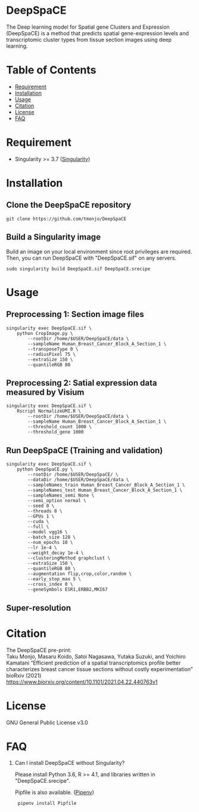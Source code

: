 # DeepSpaCE

The Deep learning model for Spatial gene Clusters and Expression (DeepSpaCE) is a method that predicts spatial gene-expression levels and transcriptomic cluster types from tissue section images using deep learning.


# Table of Contents
- [Requirement](#requirement)
- [Installation](#installation)
- [Usage](#usage)
- [Citation](#citation)
- [License](#license)
- [FAQ](#FAQ)

# Requirement
* Singularity >= 3.7  ([Singularity](https://sylabs.io/guides/3.7/user-guide/))


# Installation
## Clone the DeepSpaCE repository

    git clone https://github.com/tmonjo/DeepSpaCE

## Build a Singularity image

Build an image on your local environment since root privileges are required. Then, you can run DeepSpaCE with "DeepSpaCE.sif" on any servers.

    sudo singularity build DeepSpaCE.sif DeepSpaCE.srecipe


# Usage
## Preprocessing 1: Section image files

    singularity exec DeepSpaCE.sif \
        python CropImage.py \
            --rootDir /home/$USER/DeepSpaCE/data \
            --sampleName Human_Breast_Cancer_Block_A_Section_1 \
            --transposeType 0 \
            --radiusPixel 75 \
            --extraSize 150 \
            --quantileRGB 80


## Preprocessing 2: Satial expression data measured by Visium

    singularity exec DeepSpaCE.sif \
        Rscript NormalizeUMI.R \
            --rootDir /home/$USER/DeepSpaCE/data \
            --sampleName Human_Breast_Cancer_Block_A_Section_1 \
            --threshold_count 1000 \
            --threshold_gene 1000

## Run DeepSpaCE (Training and validation)
    singularity exec DeepSpaCE.sif \
        python DeepSpaCE.py \
            --rootDir /home/$USER/DeepSpaCE/ \
            --dataDir /home/$USER/DeepSpaCE/data \
            --sampleNames_train Human_Breast_Cancer_Block_A_Section_1 \
            --sampleNames_test Human_Breast_Cancer_Block_A_Section_1 \
            --sampleNames_semi None \
            --semi_option normal \
            --seed 0 \
            --threads 8 \
            --GPUs 1 \
            --cuda \
            --full \
            --model vgg16 \
            --batch_size 128 \
            --num_epochs 10 \
            --lr 1e-4 \
            --weight_decay 1e-4 \
            --clusteringMethod graphclust \
            --extraSize 150 \
            --quantileRGB 80 \
            --augmentation flip,crop,color,random \
            --early_stop_max 5 \
            --cross_index 0 \
            --geneSymbols ESR1,ERBB2,MKI67

## Super-resolution


# Citation
The DeepSpaCE pre-print:  
Taku Monjo, Masaru Koido, Satoi Nagasawa, Yutaka Suzuki, and Yoichiro Kamatani “Efficient prediction of a spatial transcriptomics profile better characterizes breast cancer tissue sections without costly experimentation” bioRxiv (2021)
https://www.biorxiv.org/content/10.1101/2021.04.22.440763v1


# License
GNU General Public License v3.0

# FAQ
1. Can I install DeepSpaCE without Singularity?

    Please install Python 3.6, R >= 4.1, and libraries written in "DeepSpaCE.srecipe".

    Pipfile is also available. ([Pipenv](https://pipenv.pypa.io/))

        pipenv install Pipfile

